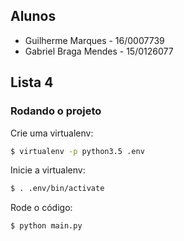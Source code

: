 ## Alunos
* Guilherme Marques - 16/0007739
* Gabriel Braga Mendes - 15/0126077

## Lista 4

### Rodando o projeto

Crie uma  virtualenv:

```bash
$ virtualenv -p python3.5 .env
```

Inicie a virtualenv:

```bash
$ . .env/bin/activate
```

Rode o código:

```bash
$ python main.py
```